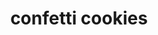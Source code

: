 ---
servings:
notes:
directions: |-
  * Heat oven to 375 degrees
  * Line two baking large sheets with parchment paper
  * Combine flour, baking powder, baking soda and salt in a bowl and whisk to blend
  * In a large bowl, beat cream cheese, butter and sugar until fluffy
  * Add egg and extracts and blend again
  * Add flour mixture and beat just until flour disappears (in some cases, this dough will feel too soft to roll into balls in your hands; if so, let it chill in the fridge for 20 minutes or so before using)
  * Scoop balls of dough (roughly 1 1/2 tablespoon scoop) and roll them briefly in the palms of your hands before dropping them in a bowl of rainbow sprinkles and gently rolling to coat them evenly
  * I find that the sprinkles adhere much better to tacky exterior of balls of dough that have been briefly warmed by your hands
  * Transfer balls of sprinkle-coated dough to baking sheets at least two inches apart
  * Use the bottom of a drinking glass to press down on the cookies until they are about 1/4 to 1/2-inch tall
  * If you see any bare spots in the sprinkles that bother you, You can sprinkle a few more on top
  * Bake for 9 to 10 minutes until they look underbaked but lightly golden underneath (if they’re not quite soft in the center, they will be fully crisped through the next day)
  * Let set on the baking sheet on a rack for a few minutes before transferring to cooling racks to cool the rest of the way
  * Repeat with remaining cookie dough
ingredients: |-
  * 3 cups (375 grams) all-purpose flour
  * 1 teaspoon baking powder
  * 1/4 teaspoon baking soda
  * 3/4 teaspoon fine sea or table salt
  * 1 cup (8 ounces, 225 grams or 2 sticks) unsalted butter
  * 1/4 cup (2 ounces, 55 grams or 1/4 of an 8-ounce brick) cream cheese
  * 1 1/4 cups (250 grams) granulated sugar
  * 1 large egg
  * 2 teaspoons vanilla extract or 1/2 a vanilla bean, split and scraped (see note up top)
  * 1/4 teaspoon almond extract (optional)
  * 1 cup rainbow sprinkles
rating: 5
ease: intermediate
category: dessert
subcategory: ['cookie']
href: 'https://smittenkitchen.com/2016/05/confetti-cookies/'
totalTime:
cookTime:
prepTime:
title: confetti cookies
path: /confetti-cookies
---